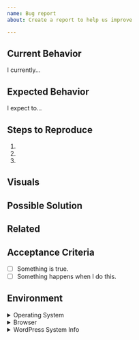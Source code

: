```yaml
---
name: Bug report
about: Create a report to help us improve

---
```


## Current Behavior
<!-- Required. Include any warnings or errors in the browser or console. -->
I currently...

## Expected Behavior
<!-- Required. -->
I expect to...

## Steps to Reproduce
<!-- Required. -->
1.
2.
3.

## Visuals
<!-- Optional. Include screenshots, mockups, or video to clarify the goal. Delete if not applicable. -->

## Possible Solution
<!-- Optional. Delete if solution is unknown. -->

## Related
<!-- Optional. Relevant links to issues, support tickets, or websites. -->

## Acceptance Criteria
<!-- Required. Include a checklist of conditions that must be true in order to close this issue. -->
- [ ] Something is true.
- [ ] Something happens when I do this.

## Environment
<details>
    <summary>Operating System</summary>
    <ul>
        <li>Platform: Mac OS X | Microsoft Windows | Linux | Android | iOS</li>
        <li>Version: x.x.x</li>
    </ul>
</details>

<details>
    <summary>Browser</summary>
    <ul>
        <li>Name: Chrome | Firefox | Safari | IE | Edge</li>
        <li>Version: x.x.x</li>
    </ul>
</details>

<details>
    <summary>WordPress System Info</summary>
    <!-- Paste system info from Donations > Tools > System Info in WP admin. -->
</details>
